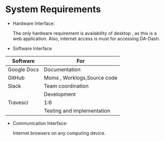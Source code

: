 # System Requirements

* Hardware Interface:

  The only hardware requirement is availability of desktop , as this is a web application. Also, internet access is must for accessing DA-Dash.

* Software Interface

| Software | For |
| -- | -- |
| Google Docs | Documentation |
| GitHub  | Moms , Worklogs,Source code |
| Slack | Team coordination |
|  | Development |
| Travesci | 1:6 |
|  | Testing and implementation |


* Communication Interface:

  Internet browsers on any computing device.
